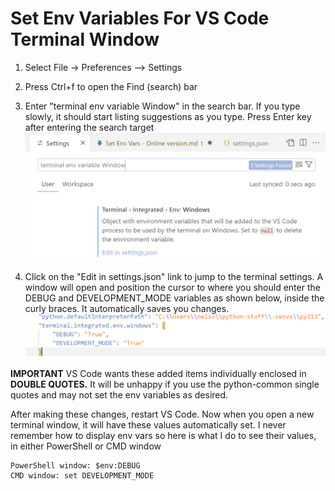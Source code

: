#   Set Env Variables For VS Code Terminal Window

1.  Select File -> Preferences --> Settings
1.  Press Ctrl+f to open the Find (search) bar
1.  Enter "terminal env variable Window" in the search bar. If you type slowly, it should start listing suggestions as you type. Press Enter key after entering the search target
![VScode Search for Terminal Windows Variables](img/VScodeSearchEnvVariables.png)

1.  Click on the "Edit in settings.json" link to jump to the terminal settings. A window will open and position the cursor to where you should enter the DEBUG and DEVELOPMENT_MODE variables as shown below, inside the curly braces. It automatically saves you changes.
![VScode: Set Terminal Variables](img/VScodeSetEnvVarsOnlineVersion.png)

**IMPORTANT** VS Code wants these added items individually enclosed in **DOUBLE QUOTES.** It will be unhappy if you use the python-common single quotes and may not set the env variables as desired.

After making these changes, restart VS Code. Now when you open a new terminal window, it will have these values automatically set. I never remember how to display env vars so here is what I do to see their values, in either PowerShell or CMD window

    PowerShell window: $env:DEBUG
    CMD window: set DEVELOPMENT_MODE